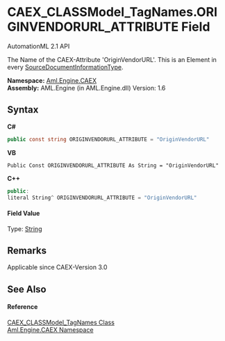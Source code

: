 # CAEX_CLASSModel_TagNames.ORIGINVENDORURL_ATTRIBUTE Field
AutomationML 2.1 API 

The Name of the CAEX-Attribute 'OriginVendorURL'. This is an Element in every <a href="T_Aml_Engine_CAEX_SourceDocumentInformationType">SourceDocumentInformationType</a>.

**Namespace:**&nbsp;<a href="N_Aml_Engine_CAEX">Aml.Engine.CAEX</a><br />**Assembly:**&nbsp;AML.Engine (in AML.Engine.dll) Version: 1.6

## Syntax

**C#**<br />
``` C#
public const string ORIGINVENDORURL_ATTRIBUTE = "OriginVendorURL"
```

**VB**<br />
``` VB
Public Const ORIGINVENDORURL_ATTRIBUTE As String = "OriginVendorURL"
```

**C++**<br />
``` C++
public:
literal String^ ORIGINVENDORURL_ATTRIBUTE = "OriginVendorURL"
```


#### Field Value
Type: <a href="https://docs.microsoft.com/dotnet/api/system.string" target="_parent" rel="noopener noreferrer">String</a>

## Remarks
Applicable since CAEX-Version 3.0

## See Also


#### Reference
<a href="T_Aml_Engine_CAEX_CAEX_CLASSModel_TagNames">CAEX_CLASSModel_TagNames Class</a><br /><a href="N_Aml_Engine_CAEX">Aml.Engine.CAEX Namespace</a><br />